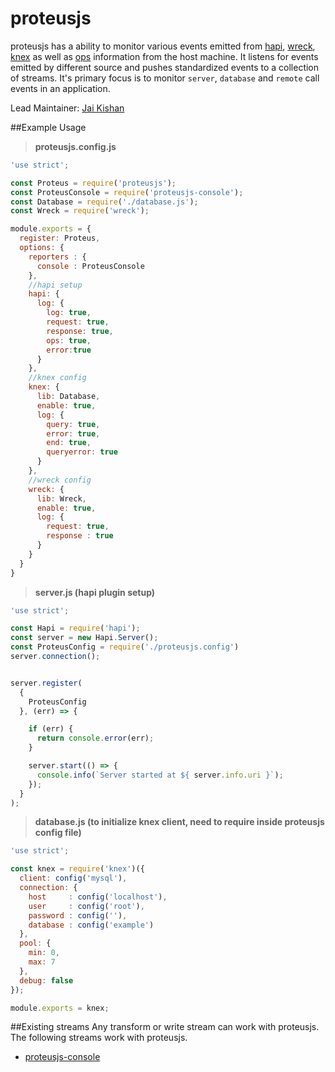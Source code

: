 # proteusjs

proteusjs has a ability to monitor various events emitted from [hapi](https://github.com/hapijs/hapi), [wreck](https://github.com/tgriesser/knex), [knex](https://github.com/hapijs/wreck) as well as [ops](https://github.com/hapijs/oppsy) information from the host machine. It listens for events emitted by different source and pushes standardized events to a collection of streams. It's primary focus is to monitor `server`, `database` and `remote` call events in an application.

Lead Maintainer: [Jai Kishan](https://github.com/geekjai)

##Example Usage
> **proteusjs.config.js**

```javascript
'use strict';

const Proteus = require('proteusjs');
const ProteusConsole = require('proteusjs-console');
const Database = require('./database.js');
const Wreck = require('wreck');

module.exports = {
  register: Proteus,
  options: {
    reporters : {
      console : ProteusConsole
    },
    //hapi setup
    hapi: {
      log: {
        log: true,
        request: true,
        response: true,
        ops: true,
        error:true
      }
    },
    //knex config
    knex: {
      lib: Database,
      enable: true,
      log: {
        query: true,
        error: true,
        end: true,
        queryerror: true
      }
    },
    //wreck config
    wreck: {
      lib: Wreck,
      enable: true,
      log: {
        request: true,
        response : true
      }
    }
  }
}

```
> **server.js (hapi plugin setup)**

```javascript
'use strict';

const Hapi = require('hapi');
const server = new Hapi.Server();
const ProteusConfig = require('./proteusjs.config')
server.connection();


server.register(
  {
    ProteusConfig
  }, (err) => {

    if (err) {
      return console.error(err);
    }

    server.start(() => {
      console.info(`Server started at ${ server.info.uri }`);
    });
  }
);
```
> **database.js (to initialize knex client, need to require inside proteusjs config file)**

```javascript
'use strict';

const knex = require('knex')({
  client: config('mysql'),
  connection: {
    host     : config('localhost'),
    user     : config('root'),
    password : config(''),
    database : config('example')
  },
  pool: {
    min: 0,
    max: 7
  },
  debug: false
});

module.exports = knex;

```

##Existing streams
Any transform or write stream can work with proteusjs. The following streams work with proteusjs.
- [proteusjs-console](https://github.com/hawdi/proteusjs-console)
